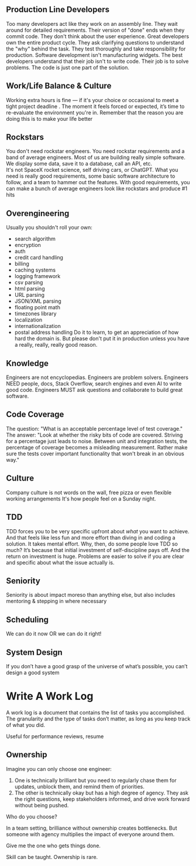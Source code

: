 ## Production Line Developers
Too many developers act like they work on an assembly line.
They wait around for detailed requirements.
Their version of "done" ends when they commit code.
They don't think about the user experience.
Great developers own the entire product cycle.
They ask clarifying questions to understand the "why" behind the task.
They test thoroughly and take responsibility for production.
Software development isn't manufacturing widgets.
The best developers understand that their job isn't to write code.
Their job is to solve problems.
The code is just one part of the solution.

## Work/Life Balance & Culture
Working extra hours is fine — if it's your choice or occasional to meet a tight project deadline .
The moment it feels forced or expected, it’s time to re-evaluate the environment you're in.
Remember that the reason you are doing this is to make your life better

## Rockstars
You don't need rockstar engineers. You need rockstar requirements and a band of average engineers.
Most of us are building really simple software.
We display some data, save it to a database, call an API, etc.  
It's not SpaceX rocket science, self driving cars, or ChatGPT.
What you need is really good requirements, some basic software architecture to follow, and a team to hammer out the features.
With good requirements, you can make a bunch of average engineers look like rockstars and produce #1 hits

## Overengineering
Usually you shouldn't roll your own:
- search algorithm
- encryption
- auth
- credit card handling
- billing
- caching systems
- logging framework
- csv parsing
- html parsing
- URL parsing
- JSON/XML parsing
- floating point math
- timezones library
- localization
- internationalization
- postal address handling
  Do it to learn, to get an appreciation of how hard the domain is.
  But please don't put it in production unless you have a really, really, really good reason.

## Knowledge
Engineers are not encyclopedias.
Engineers are problem solvers.
Engineers NEED people, docs, Stack Overflow, search engines and even AI to write good code.
Engineers MUST ask questions and collaborate to build great software.

## Code Coverage
The question: "What is an acceptable percentage level of test coverage."
The answer: "Look at whether the risky bits of code are covered. Striving for a percentage just leads to noise. Between unit and integration tests, the percentage of coverage becomes a misleading measurement. Rather make sure the tests cover important functionality that won't break in an obvious way."

## Culture
Company culture is not words on the wall, free pizza or even flexible working arrangements
It's how people feel on a Sunday night.

## TDD
TDD forces you to be very specific upfront about _what_ you want to achieve. And that feels like less fun and more effort than diving in and coding a solution. It takes mental effort.
Why, then, do some people love TDD so much?
It’s because that initial investment of self-discipline pays off. And the return on investment is huge. Problems are easier to solve if you are clear and specific about what the issue actually is.

## Seniority
Seniority is about impact moreso than anything else, but also includes mentoring & stepping in where necessary

## Scheduling 
We can do it now OR we can do it right!

## System Design
If you don’t have a good grasp of the universe of what’s possible, you can’t design a good system

# Write A Work Log
A work log is a document that contains the list of tasks you accomplished. The granularity and the type of tasks don’t matter, as long as you keep track of what you did.

Useful for performance reviews, resume

## Ownership
Imagine you can only choose one engineer:
1. One is technically brilliant but you need to regularly chase them for updates, unblock them, and remind them of priorities.
2. The other is technically okay but has a high degree of agency. They ask the right questions, keep stakeholders informed, and drive work forward without being pushed.

Who do you choose?

In a team setting, brilliance without ownership creates bottlenecks.
But someone with agency multiplies the impact of everyone around them.

Give me the one who gets things done.

Skill can be taught. Ownership is rare.